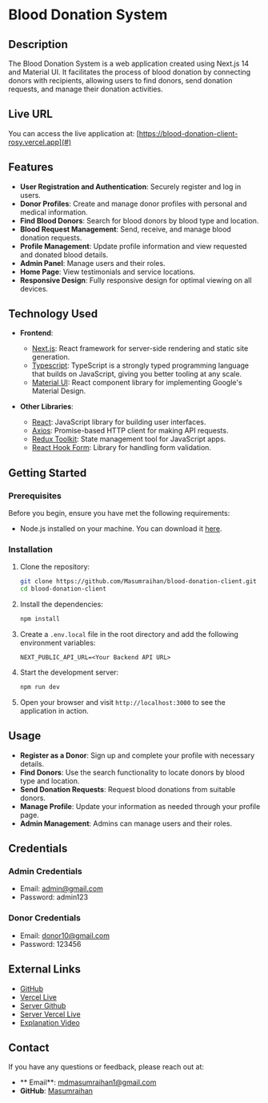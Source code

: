 
# Blood Donation System

## Description

The Blood Donation System is a web application created using Next.js 14 and Material UI. It facilitates the process of blood donation by connecting donors with recipients, allowing users to find donors, send donation requests, and manage their donation activities.

## Live URL

You can access the live application at: [https://blood-donation-client-rosy.vercel.app](#)

## Features

- **User Registration and Authentication**: Securely register and log in users.
- **Donor Profiles**: Create and manage donor profiles with personal and medical information.
- **Find Blood Donors**: Search for blood donors by blood type and location.
- **Blood Request Management**: Send, receive, and manage blood donation requests.
- **Profile Management**: Update profile information and view requested and donated blood details.
- **Admin Panel**: Manage users and their roles.
- **Home Page**: View testimonials and service locations.
- **Responsive Design**: Fully responsive design for optimal viewing on all devices.

## Technology Used

- **Frontend**:

  - [Next.js](https://nextjs.org/): React framework for server-side rendering and static site generation.
  - [Typescript](https://www.typescriptlang.org/): TypeScript is a strongly typed programming language that builds on JavaScript, giving you better tooling at any scale.
  - [Material UI](https://mui.com/): React component library for implementing Google's Material Design.

- **Other Libraries**:
  - [React](https://reactjs.org/): JavaScript library for building user interfaces.
  - [Axios](https://axios-http.com/): Promise-based HTTP client for making API requests.
  - [Redux Toolkit](https://redux-toolkit.js.org/): State management tool for JavaScript apps.
  - [React Hook Form](https://react-hook-form.com/): Library for handling form validation.

## Getting Started

### Prerequisites

Before you begin, ensure you have met the following requirements:

- Node.js installed on your machine. You can download it [here](https://nodejs.org/).

### Installation

1. Clone the repository:

   ```bash
   git clone https://github.com/Masumraihan/blood-donation-client.git
   cd blood-donation-client
   ```


2. Install the dependencies:

   ```bash
   npm install
   ```

3. Create a `.env.local` file in the root directory and add the following environment variables:

   ```env
   NEXT_PUBLIC_API_URL=<Your Backend API URL>
   ```

4. Start the development server:

   ```bash
   npm run dev
   ```

5. Open your browser and visit `http://localhost:3000` to see the application in action.

## Usage

- **Register as a Donor**: Sign up and complete your profile with necessary details.
- **Find Donors**: Use the search functionality to locate donors by blood type and location.
- **Send Donation Requests**: Request blood donations from suitable donors.
- **Manage Profile**: Update your information as needed through your profile page.
- **Admin Management**: Admins can manage users and their roles.

## Credentials

### Admin Credentials
- Email: admin@gmail.com
- Password: admin123

### Donor Credentials
- Email: donor10@gmail.com
- Password: 123456

## External Links

- [GitHub](https://github.com/Masumraihan/blood-donation-client)
- [Vercel Live](https://blood-donation-client-rosy.vercel.app/)
- [Server Github](https://github.com/Masumraihan/blood-donation-server)
- [Server Vercel Live](https://github.com/Masumraihan/blood-donation-server)
 - [ Explanation Video](https://drive.google.com/file/d/1tGPCjEeODCuP8EEnt-tcRyV0YQ5jFuPN/view?usp=sharing)

## Contact

If you have any questions or feedback, please reach out at:

- ** Email**: [mdmasumraihan1@gmail.com](mailto:your-email@example.com)
- **GitHub**: [Masumraihan](https://github.com/Masumraihan)

